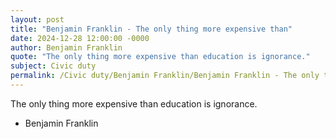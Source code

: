 ```yaml
---
layout: post
title: "Benjamin Franklin - The only thing more expensive than"
date: 2024-12-28 12:00:00 -0000
author: Benjamin Franklin
quote: "The only thing more expensive than education is ignorance."
subject: Civic duty
permalink: /Civic duty/Benjamin Franklin/Benjamin Franklin - The only thing more expensive than
---
```


The only thing more expensive than education is ignorance.

- Benjamin Franklin
